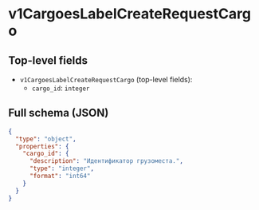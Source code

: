 # v1CargoesLabelCreateRequestCargo

## Top-level fields
- `v1CargoesLabelCreateRequestCargo` (top-level fields):
  - `cargo_id`: `integer`

## Full schema (JSON)
```json
{
  "type": "object",
  "properties": {
    "cargo_id": {
      "description": "Идентификатор грузоместа.",
      "type": "integer",
      "format": "int64"
    }
  }
}
```
